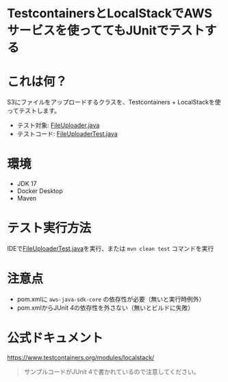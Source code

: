 TestcontainersとLocalStackでAWSサービスを使っててもJUnitでテストする
==============================================================

# これは何？
S3にファイルをアップロードするクラスを、Testcontainers + LocalStackを使ってテストします。

- テスト対象: [FileUploader.java](src/main/java/com/example/FileUploader.java)
- テストコード: [FileUploaderTest.java](src/test/java/com/example/FileUploaderTest.java)

# 環境
- JDK 17
- Docker Desktop
- Maven

# テスト実行方法
IDEで[FileUploaderTest.java](src/test/java/com/example/FileUploaderTest.java)を実行、または `mvn clean test` コマンドを実行

# 注意点
- pom.xmlに `aws-java-sdk-core` の依存性が必要（無いと実行時例外）
- pom.xmlからJUnit 4の依存性を外さない（無いとビルドに失敗）

# 公式ドキュメント
https://www.testcontainers.org/modules/localstack/

> サンプルコードがJUnit 4で書かれているので注意してください。

